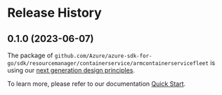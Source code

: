 # Release History

## 0.1.0 (2023-06-07)

The package of `github.com/Azure/azure-sdk-for-go/sdk/resourcemanager/containerservice/armcontainerservicefleet` is using our [next generation design principles](https://azure.github.io/azure-sdk/general_introduction.html).

To learn more, please refer to our documentation [Quick Start](https://aka.ms/azsdk/go/mgmt).